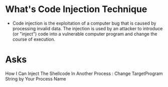 # What's Code Injection Technique
* Code injection is the exploitation of a computer bug that is caused by processing invalid data. The injection is used by an attacker to introduce (or "inject") code into a vulnerable computer program and change the course of execution.
# Asks
How I Can Inject The Shellcode In Another Process : Change TargetProgram String by Your Process Name
